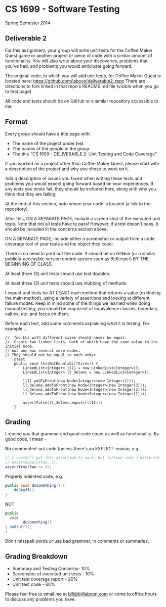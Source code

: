 # CS 1699 - Software Testing
Spring Semester 2014

## Deliverable 2

For this assignment, your group will write unit tests for the Coffee Maker Quest game or another project or piece of code with a similar amount of functionality.  You will also write about your discoveries, problems that you've had, and problems you would anticipate going forward.

The original code, to which you will add unit tests, for Coffee Maker Quest is located here: https://github.com/laboon/deliverable2_repo  There are directions to fork linked in that repo's README.md file (visible when you go to that page).

All code and tests should be on GitHub or a similar repository accessible to me.

## Format
Every group should have a title page with:
* The name of the project under test
* The names of the people in the group
* The title "CS 1699 - DELIVERABLE 2: Unit Testing and Code Coverage"

If you worked on a project other than Coffee Maker Quest, please start with a description of the project and why you chose to work on it.

Add a description of issues you faced when writing these tests and problems you would expect going forward based on your experiences.  If any tests you wrote fail, they should be included here, along with why you think that they are failing.

At the end of this section, note where your code is located (a link to the repository).

After this, ON A SEPARATE PAGE, include a screen shot of the executed unit tests.  Note that not all tests have to pass!  However, if a test doesn't pass, it should be included in the concerns section above.

ON A SEPARATE PAGE, include either a screenshot or output from a code coverage tool of your tests and the object they cover.

There is no need to print out the code.  It should be on GitHub (or a similar publicly-accessible version control system such as BitKeeper) BY THE BEGINNING OF CLASS.

At least three (3) unit tests should use test doubles.

At least three (3) unit tests should use stubbing of methods.

I expect unit tests for AT LEAST each method that returns a value (excluding the main method), using a variety of assertions and looking at different failure modes.  Keep in mind some of the things we learned when doing manual testing; you should be cognizant of equivalence classes, boundary values, etc. and focus on them.

Before each test, add some comments explaining what it is testing.  For example...

	//  Two LLs with different sizes should never be equal.
	//  Create two linked lists, both of which have the same value in the initial node,
	// but one has several more nodes. 
	// They should not be equal to each other.
		@Test
		public void testNotEqualsDiffSizes() {
			LinkedList<Integer> ll11 = new LinkedList<Integer>();
			LinkedList<Integer> ll_3elems = new LinkedList<Integer>();

			ll11.addToFront(new Node<Integer>(new Integer(1)));
			ll_3elems.addToFront(new Node<Integer>(new Integer(3)));
			ll_3elems.addToFront(new Node<Integer>(new Integer(2)));
			ll_3elems.addToFront(new Node<Integer>(new Integer(1)));

			assertFalse(ll_3elems.equals(ll11));
		}

## Grading
I remind you that grammar and good code count as well as functionality.  By good code, I mean -

No commented-out code (unless there's an EXPLICIT reason, e.g.
```java
// I couldn't get this assertion to work, but instead used a different assertion, below
// assertEquals(foo, 3);
assertTrue(foo == 3);
```

Properly indented code, e.g.
```java
public void doSomething() {
    doStuff();
}
```
NOT
```java
public
  void
        doSomething()
{ doStuff();
}
```

Don't misspell words or use bad grammar, in comments or summaries.

## Grading Breakdown
* Summary and Testing Concerns- 10%
* Screenshot of executed unit tests - 10%
* Unit test coverage report - 20%
* Unit test code - 60%

Please feel free to email me at bill@billlaboon.com or come to office hours to discuss any problems you have. 
 
